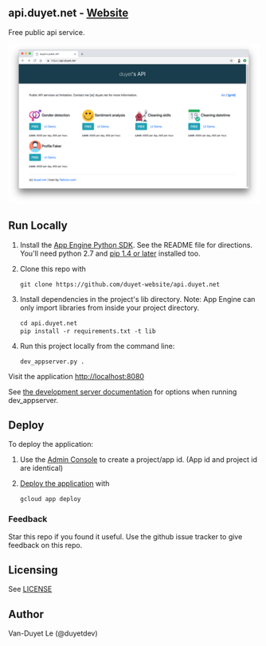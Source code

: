 ## api.duyet.net - [Website](https://api.duyet.net)

Free public api service.

![api.duyet.net](screenshot.png)

## Run Locally
1. Install the [App Engine Python SDK](https://developers.google.com/appengine/downloads).
See the README file for directions. You'll need python 2.7 and [pip 1.4 or later](http://www.pip-installer.org/en/latest/installing.html) installed too.

2. Clone this repo with

   ```
   git clone https://github.com/duyet-website/api.duyet.net
   ```
3. Install dependencies in the project's lib directory.
   Note: App Engine can only import libraries from inside your project directory.

   ```
   cd api.duyet.net
   pip install -r requirements.txt -t lib
   ```
4. Run this project locally from the command line:

   ```
   dev_appserver.py .
   ```

Visit the application [http://localhost:8080](http://localhost:8080)

See [the development server documentation](https://developers.google.com/appengine/docs/python/tools/devserver)
for options when running dev_appserver.

## Deploy
To deploy the application:

1. Use the [Admin Console](https://appengine.google.com) to create a
   project/app id. (App id and project id are identical)
1. [Deploy the
   application](https://developers.google.com/appengine/docs/python/tools/uploadinganapp) with

   ```
   gcloud app deploy
   ```

### Feedback
Star this repo if you found it useful. Use the github issue tracker to give
feedback on this repo.

## Licensing

See [LICENSE](LICENSE)

## Author

Van-Duyet Le (@duyetdev)

